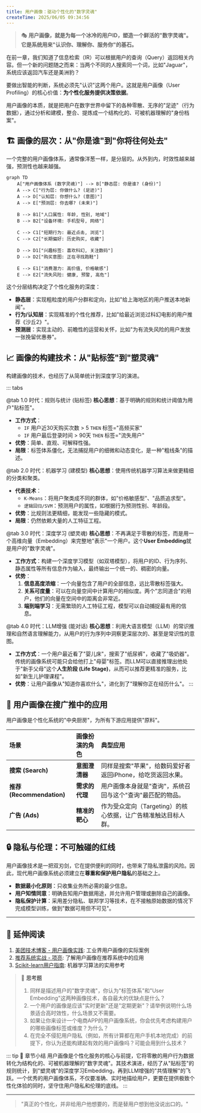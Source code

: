 ```yaml
---
title: 用户画像：驱动个性化的"数字灵魂"
createTime: 2025/06/05 09:34:56
---
```


> 🎭 **用户画像，就是为每一个冰冷的用户ID，塑造一个鲜活的"数字灵魂"。它是系统用来"认识你、理解你、服务你"的基石。**

在前一章，我们知道了信息检索（IR）可以根据用户的查询（Query）返回相关内容。但一个新的问题随之而来：当两个不同的人搜索同一个词，比如"Jaguar"，系统应该返回汽车还是美洲豹？

要做出智能的判断，系统必须先"认识"这两个用户。这就是用户画像（User Profiling）的核心价值：**为个性化服务提供决策依据**。

用户画像的本质，就是把用户在数字世界中留下的各种零散、无序的"足迹"（行为数据），通过分析和建模，整合、提炼成一个结构化的、可被机器理解的"身份档案"。

## 🏗️ 画像的层次：从"你是谁"到"你将往何处去"

一个完整的用户画像体系，通常像洋葱一样，是分层的。从外到内，时效性越来越强，预测性也越来越强。

```mermaid
graph TD
    A["用户画像体系 (数字灵魂)"] --> B["静态层: 你是谁? (身份)"]
    A --> C["行为层: 你做什么? (足迹)"]
    A --> D["认知层: 你想什么? (意图)"]
    A --> E["预测层: 你去哪? (未来)"]
    
    B --> B1["人口属性: 年龄, 性别, 地域"]
    B --> B2["设备环境: 手机型号, 网络"]
    
    C --> C1["短期行为: 最近点击, 浏览"]
    C --> C2["长期偏好: 历史购买, 收藏"]
    
    D --> D1["兴趣标签: 喜欢科幻, 关注数码"]
    D --> D2["购买意图: 正在寻找跑鞋"]
    
    E --> E1["消费潜力: 高价值, 价格敏感"]
    E --> E2["流失风险: 健康, 预警, 高危"]
```

这个分层结构决定了个性化服务的深度：
-   **静态层**：实现粗粒度的用户分群和定向，比如"给上海地区的用户推送本地新闻"。
-   **行为/认知层**：实现精准的个性化推荐，比如"给最近浏览过科幻电影的用户推荐《沙丘2》"。
-   **预测层**：实现主动的、前瞻性的运营和关怀，比如"为有流失风险的用户发放一张挽留优惠券"。

## 📈 画像的构建技术：从"贴标签"到"塑灵魂"

构建画像的技术，也经历了从简单统计到深度学习的演进。

::: tabs

@tab 1.0 时代：规则与统计 (贴标签)
**核心思想**：基于明确的规则和统计阈值为用户"贴标签"。
-   **工作方式**：
    -   `IF` 用户近30天购买次数 > 5 `THEN` 标签="高频买家"
    -   `IF` 用户最后登录时间 > 90天 `THEN` 标签="流失用户"
-   **优势**：简单、直观、可解释性强。
-   **局限**：标签体系僵化，无法捕捉用户的细微和动态变化，是一种"粗线条"的描述。

@tab 2.0 时代：机器学习 (建模型)
**核心思想**：使用传统机器学习算法来做更精细的分类和聚类。
-   **代表技术**：
    -   `K-Means`：将用户聚类成不同的群体，如"价格敏感型"、"品质追求型"。
    -   `逻辑回归/SVM`：预测用户的属性，如根据行为预测性别、年龄段。
-   **优势**：比规则法更精细，能发现一些隐藏的模式。
-   **局限**：仍然依赖大量的人工特征工程。

@tab 3.0 时代：深度学习 (塑灵魂)
**核心思想**：不再满足于零散的标签，而是用一个高维向量（Embedding）来完整地"表示"一个用户。这个**User Embedding**就是用户的"数字灵魂"。
-   **工作方式**：构建一个深度学习模型（如双塔模型），将用户的ID、行为序列、静态属性等所有信息作为输入，最终输出一个统一的、稠密的向量。
-   **优势**：
    1.  **信息高度浓缩**：一个向量包含了用户的全部信息，远比零散标签强大。
    2.  **关系可度量**：可以在向量空间中计算用户的相似度。两个"志同道合"的用户，他们的向量在空间中的距离会非常近。
    3.  **端到端学习**：无需繁琐的人工特征工程，模型可以自动捕捉最有用的信息。

@tab 4.0 时代：LLM增强 (能对话)
**核心思想**：利用大语言模型（LLM）的常识推理和自然语言理解能力，从用户的行为序列中洞察更深层次的、甚至是常识性的意图。
-   **工作方式**：一个用户最近看了"婴儿床"，搜索了"纸尿裤"，收藏了"吸奶器"。传统的画像系统可能只会给他打上"母婴"标签。而LLM可以直接推理出他处于"新手父母"这个**人生阶段 (Life Stage)**，从而可以推荐更精准的服务，比如"新生儿护理课程"。
-   **优势**：让用户画像从"知道你喜欢什么"，进化到了"理解你正在经历什么"。
:::

## 🎯 用户画像在搜广推中的应用

用户画像是个性化系统的"中央厨房"，为所有下游应用提供"原料"。

| 场景 | 画像扮演的角色 | 典型应用 |
| :--- | :--- | :--- |
| **搜索 (Search)** | **意图澄清器** | 同样是搜索"苹果"，给数码爱好者返回iPhone，给吃货返回水果。|
| **推荐 (Recommendation)** | **需求的代理** | 用户画像本身就是"查询"，系统召回与这个"查询"最匹配的物品。|
| **广告 (Ads)** | **精准的靶心** | 作为受众定向（Targeting）的核心依据，让广告精准触达目标人群。|

## 🔒 隐私与伦理：不可触碰的红线

用户画像技术是一把双刃剑，它在提供便利的同时，也带来了隐私泄露的风险。因此，现代用户画像系统必须建立在**尊重和保护用户隐私**的基础之上。
-   **数据最小化原则**：只收集业务所必需的最少信息。
-   **用户知情同意**：明确告知用户数据用途，并允许用户管理或删除自己的画像。
-   **隐私保护计算**：采用差分隐私、联邦学习等技术，在不接触原始数据的情况下完成模型训练，做到"数据可用但不可见"。

---

## 📖 **延伸阅读**

1. [美团技术博客 - 用户画像实践](https://tech.meituan.com/tags/%E7%94%A8%E6%88%B7%E7%94%BB%E5%83%8F.html): 工业界用户画像的实际案例
2. [推荐系统实战 - 项亮](https://book.douban.com/subject/10769749/): 了解用户画像在推荐系统中的应用
3. [Scikit-learn用户指南](https://scikit-learn.org/stable/user_guide.html): 机器学习算法的实用参考


> 🧠 **思考题**
> 
> 1.  同样是描述用户的"数字灵魂"，你认为"标签体系"和"User Embedding"这两种画像技术，各自最大的优缺点是什么？
> 2.  一个用户的画像是应该"实时更新"还是"定期更新"？请举例说明什么场景适合高时效性，什么场景又不需要。
> 3.  如果让你来设计一个电商APP的用户画像系统，你会优先考虑构建用户的哪些画像标签或维度？为什么？
> 4.  在完全不侵犯用户隐私（例如，所有计算都在用户手机本地完成）的前提下，你认为还能构建起有效的用户画像吗？可能会用到什么技术？

::: tip 🎉 章节小结
用户画像是个性化服务的核心与前提，它将零散的用户行为数据转化为结构化的、可被机器理解的"数字灵魂"。其技术演进，经历了从"贴标签"的规则统计，到"塑灵魂"的深度学习Embedding，再到LLM增强的"共情理解"的飞跃。一个优秀的用户画像体系，不仅要准确、实时地描绘用户，更要在提供极致个性化体验的同时，坚守住用户隐私和伦理的底线。
:::

---

> "真正的个性化，并非给用户他想要的，而是替用户想到他没说出口的。"
